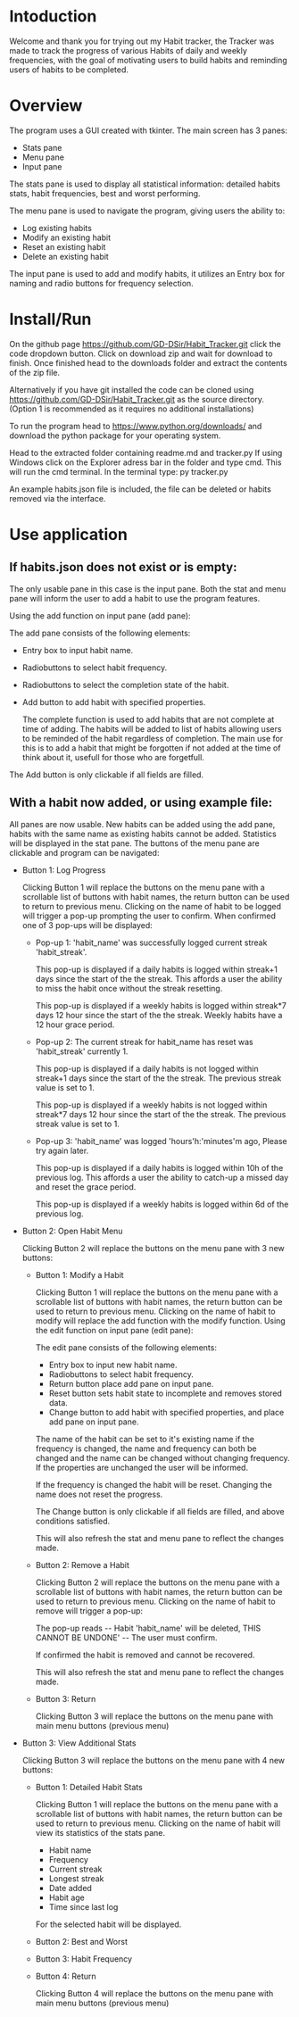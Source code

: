# Intoduction
Welcome and thank you for trying out my Habit tracker, the Tracker was made to track the progress of various Habits of daily and weekly frequencies, with the goal of motivating users to build habits and reminding users of habits to be completed.

# Overview
The program uses a GUI created with tkinter. The main screen has 3 panes:
- Stats pane
- Menu pane
- Input pane

The stats pane is used to display all statistical information: detailed habits stats, habit frequencies, best and worst performing.

The menu pane is used to navigate the program, giving users the ability to:
- Log existing habits
- Modify an existing habit
- Reset an existing habit
- Delete an existing habit
    
The input pane is used to add and modify habits, it utilizes an Entry box for naming and radio buttons for frequency selection. 
 
# Install/Run
On the github page https://github.com/GD-DSir/Habit_Tracker.git click the code dropdown button. Click on download zip and wait for download to finish.
Once finished head to the downloads folder and extract the contents of the zip file.

Alternatively if you have git installed the code can be cloned using https://github.com/GD-DSir/Habit_Tracker.git as the source directory. (Option 1 is recommended as it requires no additional installations)  

To run the program head to https://www.python.org/downloads/ and download the python package for your operating system.

Head to the extracted folder containing readme.md and tracker.py
If using Windows click on the Explorer adress bar in the folder and type cmd. This will run the cmd terminal. In the terminal type: py tracker.py

An example habits.json file is included, the file can be deleted or habits removed via the interface.

# Use application
## If habits.json does not exist or is empty:

The only usable pane in this case is the input pane. Both the stat and menu pane will inform the user to add a habit to use the program features.

Using the add function on input pane (add pane):

The add pane consists of the following elements:
- Entry box to input habit name.
- Radiobuttons to select habit frequency.
- Radiobuttons to select the completion state of the habit.
- Add button to add habit with specified properties. 

  The complete function is used to add habits that are not complete at time of adding. The habits will be added to list of habits allowing users to be reminded of the habit regardless of completion.
  The main use for this is to add a habit that might be forgotten if not added at the time of think about it, usefull for those who are forgetfull.

The Add button is only clickable if all fields are filled.

## With a habit now added, or using example file:

All panes are now usable. 
New habits can be added using the add pane, habits with the same name as existing habits cannot be added.
Statistics will be displayed in the stat pane.
The buttons of the menu pane are clickable and program can be navigated:
- Button 1: Log Progress

  Clicking Button 1 will replace the buttons on the menu pane with a scrollable list of buttons with habit names, the return button can be used to return to previous menu. Clicking on the name of habit to be logged will trigger a pop-up prompting the user to confirm.
  When confirmed one of 3 pop-ups will be displayed:
  - Pop-up 1: 'habit_name' was successfully logged current streak 'habit_streak'.
 
    This pop-up is displayed if a daily habits is logged within streak+1 days since the start of the the streak. This affords a user the ability to miss the habit once without the streak resetting.

    This pop-up is displayed if a weekly habits is logged within streak*7 days 12 hour since the start of the the streak. Weekly habits have a 12 hour grace period.
  - Pop-up 2: The current streak for habit_name has reset was 'habit_streak' currently 1.
    
    This pop-up is displayed if a daily habits is not logged within streak+1 days since the start of the the streak. The previous streak value is set to 1.

    This pop-up is displayed if a weekly habits is not logged within streak*7 days 12 hour since the start of the the streak. The previous streak value is set to 1.
  - Pop-up 3: 'habit_name' was logged 'hours'h:'minutes'm ago, Please try again later.
 
    This pop-up is displayed if a daily habits is logged within 10h of the previous log. This affords a user the ability to catch-up a missed day and reset the grace period.

    This pop-up is displayed if a weekly habits is logged within 6d of the previous log.
- Button 2: Open Habit Menu

  Clicking Button 2 will replace the buttons on the menu pane with 3 new buttons:
  - Button 1: Modify a Habit
 
    Clicking Button 1 will replace the buttons on the menu pane with a scrollable list of buttons with habit names, the return button can be used to return to previous menu. Clicking on the name of habit to modify will replace the add function with the modify function.
    Using the edit function on input pane (edit pane):

    The edit pane consists of the following elements:
    - Entry box to input new habit name.
    - Radiobuttons to select habit frequency.
    - Return button place add pane on input pane.
    - Reset button sets habit state to incomplete and removes stored data.
    - Change button to add habit with specified properties, and place add pane on input pane. 

    The name of the habit can be set to it's existing name if the frequency is changed, the name and frequency can both be changed and the name can be changed without changing frequency. If the properties are unchanged the user will be informed.

    If the frequency is changed the habit will be reset. Changing the name does not reset the progress. 

    The Change button is only clickable if all fields are filled, and above conditions satisfied.

    This will also refresh the stat and menu pane to reflect the changes made.
  - Button 2: Remove a Habit
    
    Clicking Button 2 will replace the buttons on the menu pane with a scrollable list of buttons with habit names, the return button can be used to return to previous menu. Clicking on the name of habit to remove will trigger a pop-up:

    The pop-up reads -- Habit 'habit_name' will be deleted, THIS CANNOT BE UNDONE' -- The user must confirm.
    
    If confirmed the habit is removed and cannot be recovered.

    This will also refresh the stat and menu pane to reflect the changes made.
  - Button 3: Return
 
    Clicking Button 3 will replace the buttons on the menu pane with main menu buttons (previous menu)
  
- Button 3: View Additional Stats

  Clicking Button 3 will replace the buttons on the menu pane with 4 new buttons:
  - Button 1: Detailed Habit Stats
 
    Clicking Button 1 will replace the buttons on the menu pane with a scrollable list of buttons with habit names, the return button can be used to return to previous menu. Clicking on the name of habit will view its statistics of the stats pane.
    
    - Habit name
    - Frequency
    - Current streak
    - Longest streak
    - Date added
    - Habit age
    - Time since last log
   
    For the selected habit will be displayed.
  - Button 2: Best and Worst
  - Button 3: Habit Frequency
  - Button 4: Return
 
    Clicking Button 4 will replace the buttons on the menu pane with main menu buttons (previous menu)


